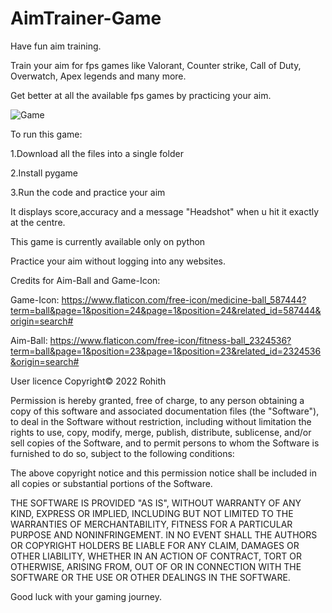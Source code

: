 # AimTrainer-Game
Have fun aim training.

Train your aim for  fps games like Valorant, Counter strike, Call of Duty, Overwatch, Apex legends and many more.

Get better at all the available fps games by practicing your aim.

![Game](https://user-images.githubusercontent.com/82767839/148635616-8f5bc08a-3e8f-40c8-87d3-e47344a70867.png)




To run this game:

 1.Download all the files into a single folder
 
 2.Install pygame 
 
 3.Run the code and practice your aim
 
It displays score,accuracy and a message "Headshot" when u hit it exactly at the centre.

This game is currently available only on python 

Practice your aim without logging into any websites.

Credits for Aim-Ball and Game-Icon: 

   Game-Icon: https://www.flaticon.com/free-icon/medicine-ball_587444?term=ball&page=1&position=24&page=1&position=24&related_id=587444&origin=search#
   
   Aim-Ball: https://www.flaticon.com/free-icon/fitness-ball_2324536?term=ball&page=1&position=23&page=1&position=23&related_id=2324536&origin=search#
   
   
User licence Copyright© 2022 Rohith

Permission is hereby granted, free of charge, to any person obtaining a copy of this software and associated documentation files (the "Software"), to deal in the Software without restriction, including without limitation the rights to use, copy, modify, merge, publish, distribute, sublicense, and/or sell copies of the Software, and to permit persons to whom the Software is furnished to do so, subject to the following conditions:

The above copyright notice and this permission notice shall be included in all copies or substantial portions of the Software.

THE SOFTWARE IS PROVIDED "AS IS", WITHOUT WARRANTY OF ANY KIND, EXPRESS OR IMPLIED, INCLUDING BUT NOT LIMITED TO THE WARRANTIES OF MERCHANTABILITY, FITNESS FOR A PARTICULAR PURPOSE AND NONINFRINGEMENT. IN NO EVENT SHALL THE AUTHORS OR COPYRIGHT HOLDERS BE LIABLE FOR ANY CLAIM, DAMAGES OR OTHER LIABILITY, WHETHER IN AN ACTION OF CONTRACT, TORT OR OTHERWISE, ARISING FROM, OUT OF OR IN CONNECTION WITH THE SOFTWARE OR THE USE OR OTHER DEALINGS IN THE SOFTWARE.

Good luck with your gaming journey.
